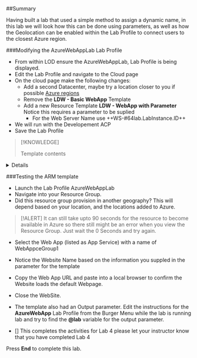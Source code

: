 ##Summary

Having built a lab that used a simple method to assign a dynamic name, in this lab we will look how this can be done using parameters, as well as how the Geolocation can be enabled within the Lab Profile to connect users to the closest Azure region.

###Modifying the AzureWebAppLab Lab Profile

- From within LOD ensure the AzureWebAppLab, Lab Profile is being displayed.
- Edit the Lab Profile and navigate to the Cloud page
- On the cloud page make the following changes:
    - Add a second Datacenter, maybe try a location closer to you if possible [Azure regions](https://azure.microsoft.com/en-gb/global-infrastructure/geographies/#overview)
    - Remove the **LDW - Basic WebApp** Template
    - Add a new Resource Template **LDW - WebApp with Parameter**  Notice this requires a parameter to be suplied
        - For the Web Server Name use ++WS-#64lab.LabInstance.ID++
- We will run with the Developement ACP
- Save the Lab Profile

>[!KNOWLEDGE]<summary>
  Template contents
  </summary>
  <details>
>In this ARM Template notice there is a parameters section near the top and at the bottom there is an Output section.
>
>```ARMTemplate-nocopy
{
    "$schema": "https://schema.management.azure.com/schemas/2019-04-01/deploymentTemplate.json#",
   "contentVersion": "1.0.0.0",
        "parameters": {
            "webServerName": {
            "type": "string"
    }
  },
    "resources": [
        {
            "apiVersion": "2021-03-01",
            "name": "AppServicePlan1",
            "type": "Microsoft.Web/serverfarms",
            "location": "[resourceGroup().location]",
            "sku": {
                "name": "D1",
                "capacity": 1
        },
            "properties": {
                "name": "AppServicePlan1"
            }
        },
        {
            "apiVersion": "2021-03-01",
            "name": "[parameters('webServerName')]",
            "type": "Microsoft.Web/sites",
            "location": "[resourceGroup().location]",
            "dependsOn": [
                "Microsoft.Web/serverfarms/AppServicePlan1"
            ],
            "properties": {
                "name": "[parameters('webServerName')]",
                "serverFarmId": "[resourceId('Microsoft.Web/serverfarms/', 'AppServicePlan1')]",
                "httpsOnly":true
            }
        }
    ],
    "outputs": {
        "webServerFQDN": {
        "type": "String",
        "value": "[reference(parameters('webServerName')).defaultHostName]"
        }
    }
}
```
  </details>

###Testing the ARM template

- Launch the Lab Profile AzureWebAppLab
- Navigate into your Resource Group.
- Did this resource group provision in another geography?  This will depend based on your location, and the locations added to Azure.

>[!ALERT] It can still take upto 90 seconds for the resource to become available in Azure so there still might be an error when you view the Resource Group.  Just wait the 0 Seconds and try again.

- Select the Web App (listed as App Service) with a name of WebAppceGroup1
- Notice the Website Name based on the information you suppled in the parameter for the template
- Copy the Web App URL and paste into a local browser to confirm the Website loads the default Webpage.
- Close the WebSite.
- The template also had an Output parameter.  Edit the instructions for the **AzureWebApp** Lab Profile from the Burger Menu while the lab is running lab and try to find the **@lab** variable for the output parameter.

- [] This completes the activities for Lab 4 please let your instructor know that you have completed Lab 4

Press **End** to complete this lab.
